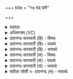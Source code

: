 +++
title = "१७ यद् ग्रामे"

+++
<details><summary>पदपाठः</summary>

यत्। ग्रामे। यत्। अर॑ण्ये। यत्। स॒भाया॑म्। यत्। इ॒न्द्रि॒ये। यत्। शू॒द्रे। यत्। अर्ये॑। यत्। एनः॑। च॒कृ॒म। व॒यम्। यत्। एक॑स्य। अधि॑। धर्म॑णि। तस्य॑। अ॒व॒यज॑न॒मित्य॑व॒ऽयज॑नम्। अ॒सि॒। १७।
</details>

<details><summary>अधिमन्त्रम् (VC)</summary>

- लिङ्गोक्ता देवताः
- प्रजापतिर्ऋषिः
- भुरिक्त्रिष्टुप्
- धैवतः
</details>

<details><summary>दयानन्द-सरस्वती (हि) - विषयः</summary>

फिर उसी विषय को अगले मन्त्र में कहा है ॥
</details>

<details><summary>दयानन्द-सरस्वती (हि) - पदार्थः</summary>

पदार्थान्वयभाषाः -  हे विद्वन् ! (वयम्) हम लोग (यत्) जो (ग्रामे) गाँव में (यत्) जो (अरण्ये) जङ्गल में (यत्) जो (सभायाम्) सभा में (यत्) जो (इन्द्रिये) मन में (यत्) जो (शूद्रे) शूद्र में (यत्) जो (अर्ये) स्वामी वा वैश्य में (यत्) जो (एकस्य) एक के (अधि) ऊपर (धर्मणि) धर्म में तथा (यत्) जो और (एनः) अपराध (चकृम) करते हैं वा करनेवाले हैं (तस्य) उस सबका आप (अवयजनम्) छुड़ाने के साधन हैं, इससे महाशय (असि) हैं ॥१७ ॥
</details>

<details><summary>दयानन्द-सरस्वती (हि) - भावार्थः</summary>

भावार्थभाषाः -  मनुष्यों को योग्य है कि कभी कहीं पापाचरण न करें, जो कथंचित् करते बन पड़े तो उस सब को अपने कुटुम्ब और विद्वान् के सामने और राजसभा में सत्यता से कहें। जो पढ़ाने और उपदेश करनेहारे स्वयं धार्मिक होकर अन्य सब को धर्माचरण में युक्त करते हैं, उनसे अधिक मनुष्यों को सुभूषित करनेहारा दूसरा कौन है ॥१७ ॥
</details>

<details><summary>दयानन्द-सरस्वती (सं) - विषयः</summary>

पुनस्तमेव विषयमाह ॥
</details>

<details><summary>दयानन्द-सरस्वती (सं) - पदार्थः</summary>

पदार्थान्वयभाषाः -  हे विद्वन् ! वयं यद् ग्रामे यदरण्ये यत्सभायां यदिन्द्रिये यच्छूद्रे यदर्य्ये यदेकस्याधि धर्म्मणि यदेनश्चकृम, तस्य सर्वस्य त्वमवयजनमसि, तस्मान्महाशयोऽसि ॥१७ ॥
</details>

<details><summary>दयानन्द-सरस्वती (सं) - भावार्थः</summary>

भावार्थभाषाः -  मनुष्यैः कदाचित् क्वापि पापाचरणं नैव कर्त्तव्यम्, यदि कथंचित् क्रियेत तर्हि तत्सर्वं स्वकुटुम्बविद्वत्सन्निधौ राजसभायां च सत्यं वाच्यम्। येऽध्यापकोपदेशकाः स्वयं धार्मिका भूत्वाऽन्यान् सम्पादयन्ति, तेभ्योऽधिकः को भूषकः परः ॥१७ ॥
</details>

<details><summary>सविता जोशी ← दयानन्दः (म) - भावार्थः</summary>

भावार्थभाषाः -  माणसांनी कधीही केव्हाही पापाचरण करून नये. जर एखाद्या वेळी हातून पाप घडले तर आपला परिवार, विद्वान व राज्यसभा यांच्यासमोर सत्य कबूल करावे. धार्मिक अध्यापक व उपदेशकांनी सर्वांना धर्माचरणात युक्त करावे. कारण माणसांना त्यांच्यापेक्षा सुसंस्कारित करणारे कोण बरे असू शकेल?
</details>